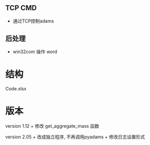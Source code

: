 
# 

## TCP CMD
+ 通过TCP控制adams

## 后处理
+ win32com 操作 word


# 结构
Code.xlsx


# 版本
version 1.12
    + 修改 get_aggregate_mass 函数

version 2.05
	+ 改成独立程序, 不再调用pyadams
	+ 修改日志设置形式



